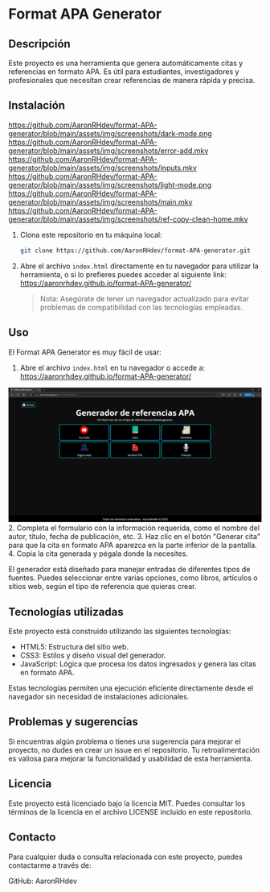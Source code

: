 # Format APA Generator

## Descripción

Este proyecto es una herramienta que genera automáticamente citas y referencias en formato APA. Es útil para estudiantes, investigadores y profesionales que necesitan crear referencias de manera rápida y precisa.

## Instalación

https://github.com/AaronRHdev/format-APA-generator/blob/main/assets/img/screenshots/dark-mode.png
https://github.com/AaronRHdev/format-APA-generator/blob/main/assets/img/screenshots/error-add.mkv
https://github.com/AaronRHdev/format-APA-generator/blob/main/assets/img/screenshots/inputs.mkv
https://github.com/AaronRHdev/format-APA-generator/blob/main/assets/img/screenshots/light-mode.png
https://github.com/AaronRHdev/format-APA-generator/blob/main/assets/img/screenshots/main.mkv
https://github.com/AaronRHdev/format-APA-generator/blob/main/assets/img/screenshots/ref-copy-clean-home.mkv

1. Clona este repositorio en tu máquina local:
   ```bash
   git clone https://github.com/AaronRHdev/format-APA-generator.git
   ```
2. Abre el archivo `index.html` directamente en tu navegador para utilizar la herramienta, o si lo prefieres puedes acceder al siguiente link: https://aaronrhdev.github.io/format-APA-generator/

   > Nota: Asegúrate de tener un navegador actualizado para evitar problemas de compatibilidad con las tecnologías empleadas.

## Uso

El Format APA Generator es muy fácil de usar:

1. Abre el archivo `index.html` en tu navegador o accede a: https://aaronrhdev.github.io/format-APA-generator/

<picture><img src="https://github.com/AaronRHdev/format-APA-generator/blob/main/assets/img/screenshots/dark-mode.png"></picture> 2. Completa el formulario con la información requerida, como el nombre del autor, título, fecha de publicación, etc. 3. Haz clic en el botón "Generar cita" para que la cita en formato APA aparezca en la parte inferior de la pantalla. 4. Copia la cita generada y pégala donde la necesites.

El generador está diseñado para manejar entradas de diferentes tipos de fuentes. Puedes seleccionar entre varias opciones, como libros, artículos o sitios web, según el tipo de referencia que quieras crear.

## Tecnologías utilizadas

Este proyecto está construido utilizando las siguientes tecnologías:

- HTML5: Estructura del sitio web.
- CSS3: Estilos y diseño visual del generador.
- JavaScript: Lógica que procesa los datos ingresados y genera las citas en formato APA.

Estas tecnologías permiten una ejecución eficiente directamente desde el navegador sin necesidad de instalaciones adicionales.

## Problemas y sugerencias

Si encuentras algún problema o tienes una sugerencia para mejorar el proyecto, no dudes en crear un issue en el repositorio. Tu retroalimentación es valiosa para mejorar la funcionalidad y usabilidad de esta herramienta.

## Licencia

Este proyecto está licenciado bajo la licencia MIT. Puedes consultar los términos de la licencia en el archivo LICENSE incluido en este repositorio.

## Contacto

Para cualquier duda o consulta relacionada con este proyecto, puedes contactarme a través de:

GitHub: AaronRHdev
